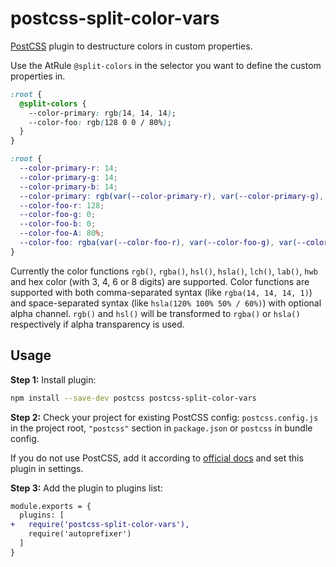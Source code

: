# postcss-split-color-vars

[PostCSS] plugin to destructure colors in custom properties.

Use the AtRule `@split-colors` in the selector you want to define the custom properties in.

[postcss]: https://github.com/postcss/postcss

```css
:root {
  @split-colors {
    --color-primary: rgb(14, 14, 14);
    --color-foo: rgb(128 0 0 / 80%);
  }
}
```

```css
:root {
  --color-primary-r: 14;
  --color-primary-g: 14;
  --color-primary-b: 14;
  --color-primary: rgb(var(--color-primary-r), var(--color-primary-g), var(--color-primary-b));
  --color-foo-r: 128;
  --color-foo-g: 0;
  --color-foo-b: 0;
  --color-foo-A: 80%;
  --color-foo: rgba(var(--color-foo-r), var(--color-foo-g), var(--color-foo-b), var(--color-foo-A));
}
```

Currently the color functions `rgb()`, `rgba()`, `hsl()`, `hsla()`, `lch()`, `lab()`, `hwb` and hex color (with 3, 4, 6 or 8 digits) are supported. Color functions are supported with both comma-separated syntax (like `rgba(14, 14, 14, 1)`) and space-separated syntax (like `hsla(120% 100% 50% / 60%)`) with optional alpha channel. `rgb()` and `hsl()` will be transformed to `rgba()` or `hsla()` respectively if alpha transparency is used.

## Usage

**Step 1:** Install plugin:

```sh
npm install --save-dev postcss postcss-split-color-vars
```

**Step 2:** Check your project for existing PostCSS config: `postcss.config.js`
in the project root, `"postcss"` section in `package.json`
or `postcss` in bundle config.

If you do not use PostCSS, add it according to [official docs]
and set this plugin in settings.

**Step 3:** Add the plugin to plugins list:

```diff
module.exports = {
  plugins: [
+   require('postcss-split-color-vars'),
    require('autoprefixer')
  ]
}
```

[official docs]: https://github.com/postcss/postcss#usage

